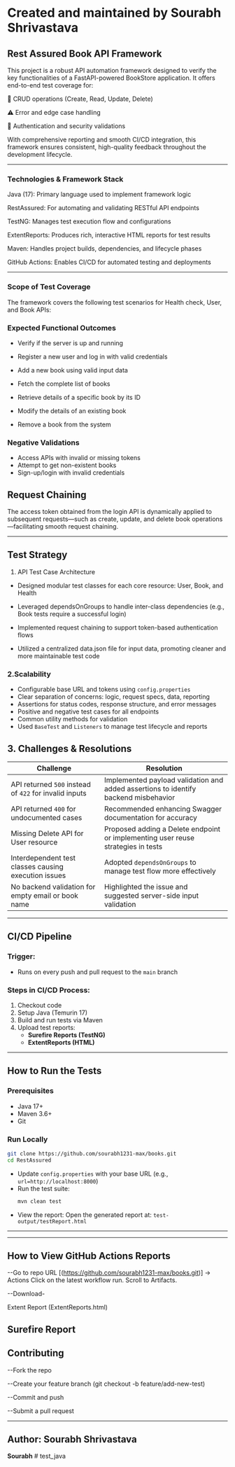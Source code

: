 # Created and maintained by Sourabh Shrivastava
## Rest Assured Book API  Framework

This project is a robust API automation framework designed to verify the key functionalities of a FastAPI-powered BookStore application. It offers end-to-end test coverage for:

🔁 CRUD operations (Create, Read, Update, Delete)

⚠️ Error and edge case handling

🔐 Authentication and security validations

With comprehensive reporting and smooth CI/CD integration, this framework ensures consistent, high-quality feedback throughout the development lifecycle.

---

###  Technologies & Framework Stack

Java (17): Primary language used to implement framework logic

RestAssured: For automating and validating RESTful API endpoints

TestNG: Manages test execution flow and configurations

ExtentReports: Produces rich, interactive HTML reports for test results

Maven: Handles project builds, dependencies, and lifecycle phases

GitHub Actions: Enables CI/CD for automated testing and deployments 

---

###  Scope of Test Coverage

The framework covers the following test scenarios for Health check, User, and Book APIs:

 ###  Expected Functional Outcomes
- Verify if the server is up and running

- Register a new user and log in with valid credentials

- Add a new book using valid input data

- Fetch the complete list of books

- Retrieve details of a specific book by its ID

- Modify the details of an existing book

- Remove a book from the system

### Negative Validations
- Access APIs with invalid or missing tokens
- Attempt to get non-existent books
- Sign-up/login with invalid credentials


## Request Chaining

The access token obtained from the login API is dynamically applied to subsequent requests—such as create, update, and delete book operations—facilitating smooth request chaining.

---

##  Test Strategy

 1. API Test Case Architecture
- Designed modular test classes for each core resource: User, Book, and Health

- Leveraged dependsOnGroups to handle inter-class dependencies (e.g., Book tests require a successful login)

- Implemented request chaining to support token-based authentication flows

- Utilized a centralized data.json file for input data, promoting cleaner and more maintainable test code



###  2.Scalability
- Configurable base URL and tokens using `config.properties`
- Clear separation of concerns: logic, request specs, data, reporting
- Assertions for status codes, response structure, and error messages
- Positive and negative test cases for all endpoints
- Common utility methods for validation
- Used `BaseTest` and `Listeners` to manage test lifecycle and reports

 ##  3. Challenges & Resolutions

| **Challenge**                                          | **Resolution**                                                                      |
| ------------------------------------------------------ | ----------------------------------------------------------------------------------- |
| API returned `500` instead of `422` for invalid inputs | Implemented payload validation and added assertions to identify backend misbehavior |
| API returned `400` for undocumented cases              | Recommended enhancing Swagger documentation for accuracy                            |
| Missing Delete API for User resource                   | Proposed adding a Delete endpoint or implementing user reuse strategies in tests    |
| Interdependent test classes causing execution issues   | Adopted `dependsOnGroups` to manage test flow more effectively                      |
| No backend validation for empty email or book name     | Highlighted the issue and suggested server-side input validation                    |


---

##  CI/CD Pipeline

###  Trigger:
- Runs on every push and pull request to the `main` branch

###  Steps in CI/CD Process:
1. Checkout code
2. Setup Java (Temurin 17)
3. Build and run tests via Maven
4. Upload test reports:
   - **Surefire Reports (TestNG)**
   - **ExtentReports (HTML)**

---

##  How to Run the Tests

###  Prerequisites
- Java 17+
- Maven 3.6+
- Git

###  Run Locally
```bash
git clone https://github.com/sourabh1231-max/books.git
cd RestAssured
```

- Update `config.properties` with your base URL (e.g., `url=http://localhost:8000`)
- Run the test suite:
  ```bash
  mvn clean test
  ```
- View the report:
  Open the generated report at: `test-output/testReport.html`

---

---

##  How to View GitHub Actions Reports

--Go to repo URL [(https://github.com/sourabh1231-max/books.git)] → Actions Click on the latest workflow run. Scroll to Artifacts.

--Download-

Extent Report (ExtentReports.html)

Surefire Report
---

##  Contributing

--Fork the repo

--Create your feature branch (git checkout -b feature/add-new-test)

--Commit and push

--Submit a pull request

---

##  Author: Sourabh Shrivastava

**Sourabh**
#   t e s t _ j a v a  
 